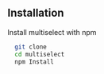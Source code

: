 
## Installation

Install multiselect with npm

```bash
  git clone
  cd multiselect
  npm Install
```